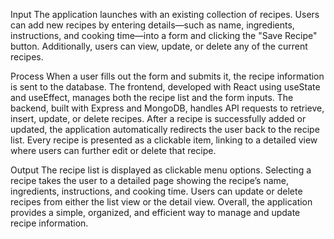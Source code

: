 Input
The application launches with an existing collection of recipes. Users can add new recipes by entering details—such as name, ingredients, instructions, and cooking time—into a form and clicking the "Save Recipe" button. Additionally, users can view, update, or delete any of the current recipes.

Process
When a user fills out the form and submits it, the recipe information is sent to the database. The frontend, developed with React using useState and useEffect, manages both the recipe list and the form inputs. The backend, built with Express and MongoDB, handles API requests to retrieve, insert, update, or delete recipes. After a recipe is successfully added or updated, the application automatically redirects the user back to the recipe list. Every recipe is presented as a clickable item, linking to a detailed view where users can further edit or delete that recipe.

Output
The recipe list is displayed as clickable menu options. Selecting a recipe takes the user to a detailed page showing the recipe’s name, ingredients, instructions, and cooking time. Users can update or delete recipes from either the list view or the detail view. Overall, the application provides a simple, organized, and efficient way to manage and update recipe information.
